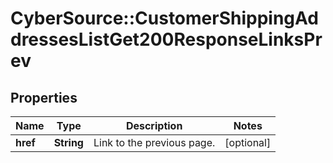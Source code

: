 # CyberSource::CustomerShippingAddressesListGet200ResponseLinksPrev

## Properties
Name | Type | Description | Notes
------------ | ------------- | ------------- | -------------
**href** | **String** | Link to the previous page.  | [optional] 


